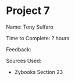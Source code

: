 # Project 7


Name: Tony Sulfaro

Time to Complete: ? hours

Feedback: 


Sources Used:

* Zybooks Section 23